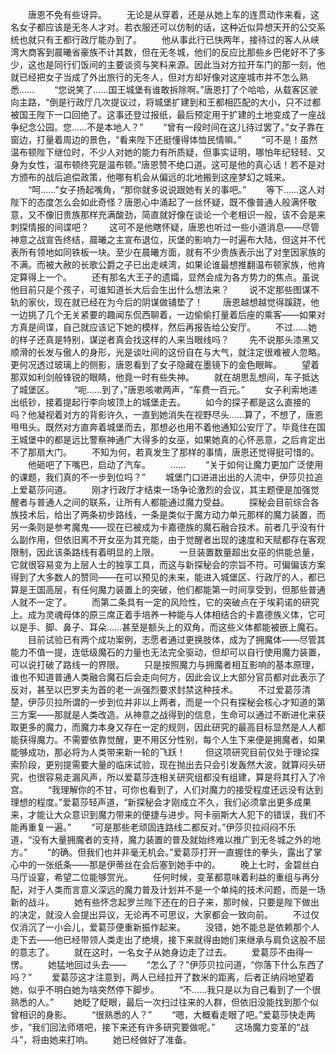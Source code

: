 　　唐恩不免有些讶异。
　　无论是从穿着，还是从她上车的连贯动作来看，这名女子都应该是无冬人才对。若衣服还可以仿制的话，这种近似异想天开的公交系统也就只有王都行政厅能办到了。
　　他从事此行已快两年，接待过的客人从峡湾大商客到晨曦省豪族不计其数，但在无冬城，他们的反应比那些乡巴佬好不了多少，这也是同行们饭间的主要谈资与笑料来源。因此当对方拉开车门的那一刻，他就已经把女子当成了外出旅行的无冬人，但对方却好像对这座城市并不怎么熟悉……
　　“您说笑了……国王城堡有谁敢拆除啊。”唐恩打了个哈哈，从载客区驶向主路，“倒是行政厅几次提议过，将城堡扩建到和王都相匹配的大小，只不过都被国王陛下一口回绝了。这事还登过报纸，最后预定用于扩建的土地变成了一座战争纪念公园。您……不是本地人？”
　　“曾有一段时间在这儿待过罢了。”女子靠在窗边，打量着周边的景色，“看来陛下还挺懂得体恤民情嘛。”
　　“可不是！虽然温布顿陛下继位时，不少人对她的能力有所质疑，但事实证明，哪怕年纪轻轻、又身为女性，温布顿终究是温布顿。”唐恩赞不绝口道。这可是他的真心话！若不是对方颁布的战后追偿政策，他哪有机会从偏远的北地搬到这座梦幻之城来。
　　“呵……”女子扬起嘴角，“那你就多说说跟她有关的事吧。”
　　等下……这人对陛下的态度怎么会如此奇怪？唐恩心中涌起了一丝怀疑，既不像普通人般满怀敬意，又不像旧贵族那样充满酸劲，简直就好像在谈论一个老相识一般，该不会是来刺探情报的间谍吧？
　　这可不是他瞎怀疑，唐恩也听过一些小道消息——尽管神意之战宣告终结，晨曦之主宣布退位，灰堡的影响力一时遍布大陆，但这并不代表所有领地如同铁板一块。至少在晨曦方面，就有不少贵族表示出了对奎因家族的不满。而被大赦的长歌公爵之子已出走峡湾，如果论谁最想推翻温布顿家族，他肯定算得上一个。
　　还有那名大王子的遗孀，显然会成为各方势力的焦点。虽说他目前只是个孩子，可谁知道长大后会生出什么想法来？
　　说不定那些图谋不轨的家伙，现在就已经在为今后的阴谋做铺垫了！
　　唐恩越想越觉得蹊跷，他一边挑了几个无关紧要的趣闻东侃西聊着，一边偷偷打量着后座的乘客——如果对方真是间谍，自己就应该记下她的模样，然后再报告给公安厅。
　　不过……她的样子还真是特别，谋逆者真会找这样的人来当眼线吗？
　　先不说那头漆黑又顺滑的长发与傲人的身形，光是谈吐间的这份自在与大气，就注定很难被人忽略。更何况透过玻璃上的侧影，唐恩看到了女子隐藏在墨镜下的金色眼眸。
　　望着那双如利剑般锋锐的眼睛，他竟一时有些失神。
　　就在胡思乱想间，车子抵达了城堡区。
　　“呃……到了，”唐恩咳嗽两声，“车费一百元。”
　　女子利索地递出纸钞，接着提起行李向坡顶上的城堡走去。
　　如今的探子都是这么直接的吗？他凝视着对方的背影许久，一直到她消失在视野尽头……算了，不想了，唐恩甩甩头。既然对方直奔着城堡而去，那想必也用不着他通知公安厅了。毕竟住在国王城堡中的都是远比警察神通广大得多的女巫，如果她真的心怀恶意，之后肯定出不了那扇大门。
　　不知为何，若真发生了那样的事情，唐恩还觉得挺可惜的。
　　他砸吧了下嘴巴，启动了汽车。
　　……
　　“关于如何让魔力更加广泛使用的课题，我们真的不一步到位吗？”
　　城堡门口进进出出的人流中，伊莎贝拉追上爱葛莎问道。
　　刚才行政厅才结束一场争论激烈的会议，其主题便是加强觉醒者与普通人之间的联系，让所有人都能通过魔力受益。
　　探秘会目前综合各族技术后，给出了两条初步路线，一条是类似于魔方动力单元那样的魔力装置，而另一条则是参考魔鬼——现在已被成为卡嘉德族的魔石融合技术。前者几乎没有什么副作用，但依旧离不开女巫为其充能，由于觉醒者出现的速度和天赋都存在客观限制，因此该条路线有着明显的上限。
　　一旦装置数量超出女巫的供能总量，它就很容易变为上层人士的独享工具，而这与新探秘会的宗旨不符。可偏偏该方案得到了大多数人的赞同——在可以预见的未来，能进入城堡区、行政厅的人，都已算是王国高层，有任何魔力装置上的突破，他们都能第一时间享受到，但那些普通人就不一定了。
　　而第二条具有一定的风险性，它的突破点在于埃莉诺的研究上。成为灵魂母体的原三席正着手培养一种能与人体相结合的卡嘉德族义体，它可以是手、脚、鼻子、耳朵……甚至是额头上的双角，而这些义体都能被嵌上魔石。
　　目前试验已有两个成功案例，志愿者通过更换肢体，成为了拥魔体——尽管其能力不值一提，连低级魔石的力量也无法完全驱动，但却可以自行使用魔力装置，可以说打破了路线一的界限。
　　只是按照魔力与拥魔者相互影响的基本原理，谁也不知道普通人类融合魔石后会走向何方，因此会议上大部分官员都对此表示了反对，甚至以巴罗夫为首的老一派强烈要求封禁这种技术。
　　不过爱葛莎清楚，伊莎贝拉所谓的一步到位并非以上两者，而是一个只有探秘会核心才知道的第三方案——那就是人类改造。从神意之战得到的信息，生命可以通过不断进化来获取更多的魔力，而魔力本身又存在一定的规则，因此研究的最高目标显然是人人都能获得魔力。不需要依靠觉醒，更不用区分性别，每个人生下来便是拥魔者，如果能够成功，那必将为人类带来新一轮的飞跃！
　　但这项研究目前仅处于理论探索阶段，更别提需要大量的临床试验，现在抛出去只会引发轰然大波，就算闷头研究，也很容易走漏风声，所以爱葛莎连相关研究组都没有组建，算是将其打入了冷宫。
　　“我理解你的不甘，可你也看到了，人们对魔力的接受程度还远没有达到理想的程度。”爱葛莎轻声道，“新探秘会才刚成立不久，我们必须拿出更多成果来，才能让大众意识到魔力带来的便捷与进步。阿卡丽斯大人犯下的错误，我们不能再重复一遍。”
　　“可是那些老顽固连路线二都反对。”伊莎贝拉闷闷不乐道，“没有大量拥魔者的支持，魔力装置的普及就始终难以推广到无冬城之外的地方。”
　　“的确。但我们也并非毫无机会。”爱葛莎打开一直握住的拳头，露出了掌心中的一张纸条——那是伊蒂丝在会后塞到她手中的。
　　晚上七时，金碧丝白马厅设宴，希望二位能够赏光。
　　任何时候，变革都意味着利益的重组与再分配，对于人类而言意义深远的魔力普及计划并不是一个单纯的技术问题，而是一场新的战斗。
　　她有些怀念起罗兰陛下还在的日子来，那时候，只要是陛下做出的决定，就没人会提出异议，无论再不可思议，大家都会一致向前。
　　不过仅仅消沉了一小会儿，爱葛莎便重新振作起来。
　　没错，她不能总是依赖那个人走下去——他已经带领人类走出了绝境，接下来就得由她们来继承与肩负这股不屈的意志了。
　　就在这时，一名女子从她身边走了过去。
　　爱葛莎不由得一愣。
　　她猛地回过头去——
　　“怎么了？”伊莎贝拉问道，“你落下什么东西了吗？”
　　爱葛莎这才注意到，两人已经拉开了数米的距离，后者正纳闷地望着她，似乎不明白她为啥突然停下脚步。
　　“不……我只是以为自己看到了一个很熟悉的人。”
　　她眨了眨眼，最后一次扫过往来的人群，但依旧没能找到那个似曾相识的身影。
　　“很熟悉的人？”
　　“嗯，大概看走眼了吧。”爱葛莎快走两步，“我们回法师塔吧，接下来还有许多研究要做呢。”
　　这场魔力变革的“战斗”，将由她来打响。
　　她已经做好了准备。